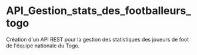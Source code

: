# API_Gestion_stats_des_footballeurs_togo
Création d'un API REST pour la gestion des statistiques des joueurs de foot de l'équipe nationale du Togo.
